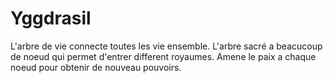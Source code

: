 # Yggdrasil

L'arbre de vie connecte toutes les vie ensemble. L'arbre sacré a beacucoup de noeud qui permet d'entrer different royaumes. Amene le paix a chaque noeud pour obtenir de nouveau pouvoirs.

